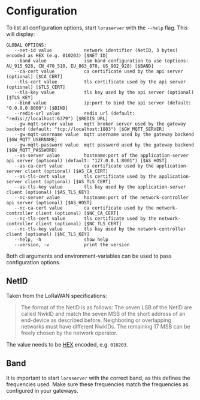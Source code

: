 # Configuration

To list all configuration options, start `loraserver` with the `--help`
flag. This will display:

```
GLOBAL OPTIONS:
   --net-id value            network identifier (NetID, 3 bytes) encoded as HEX (e.g. 010203) [$NET_ID]
   --band value              ism band configuration to use (options: AU_915_928, CN_470_510, EU_863_870, US_902_928) [$BAND]
   --ca-cert value           ca certificate used by the api server (optional) [$CA_CERT]
   --tls-cert value          tls certificate used by the api server (optional) [$TLS_CERT]
   --tls-key value           tls key used by the api server (optional) [$TLS_KEY]
   --bind value              ip:port to bind the api server (default: "0.0.0.0:8000") [$BIND]
   --redis-url value         redis url (default: "redis://localhost:6379") [$REDIS_URL]
   --gw-mqtt-server value    mqtt broker server used by the gateway backend (default: "tcp://localhost:1883") [$GW_MQTT_SERVER]
   --gw-mqtt-username value  mqtt username used by the gateway backend [$GW_MQTT_USERNAME]
   --gw-mqtt-password value  mqtt password used by the gateway backend [$GW_MQTT_PASSWORD]
   --as-server value         hostname:port of the application-server api server (optional) (default: "127.0.0.1:8001") [$AS_HOST]
   --as-ca-cert value        ca certificate used by the application-server client (optional) [$AS_CA_CERT]
   --as-tls-cert value       tls certificate used by the application-server client (optional) [$AS_TLS_CERT]
   --as-tls-key value        tls key used by the application-server client (optional) [$AS_TLS_KEY]
   --nc-server value         hostname:port of the network-controller api server (optional) [$AS_HOST]
   --nc-ca-cert value        ca certificate used by the network-controller client (optional) [$NC_CA_CERT]
   --nc-tls-cert value       tls certificate used by the network-controller client (optional) [$NC_TLS_CERT]
   --nc-tls-key value        tls key used by the network-controller client (optional) [$NC_TLS_KEY]
   --help, -h                show help
   --version, -v             print the version
```

Both cli arguments and environment-variables can be used to pass configuration
options.

## NetID

Taken from the LoRaWAN specifications:

> The format of the NetID is as follows: The seven LSB of the NetID are called NwkID and
> match the seven MSB of the short address of an end-device as described before.
> Neighboring or overlapping networks must have different NwkIDs. The remaining 17 MSB
> can be freely chosen by the network operator.

The value needs to be [HEX](https://en.wikipedia.org/wiki/Hexadecimal) encoded, e.g. ``010203``.

## Band

It is important to start `loraserver` with the correct band, as this defines
the frequencies used. Make sure these frequencies match the frequencies as
configured in your gateways.
